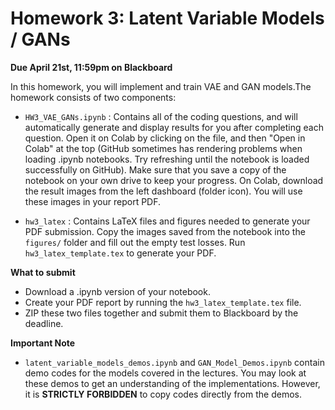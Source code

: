 # Homework 3: Latent Variable Models / GANs

**Due April 21st, 11:59pm on Blackboard**

In this homework, you will implement and train VAE and GAN models.The homework consists of two components:

* `HW3_VAE_GANs.ipynb` : Contains all of the coding questions, and will automatically generate and display results for you after completing each question. Open it on Colab by clicking on the file, and then "Open in Colab" at the top (GitHub sometimes has rendering problems when loading .ipynb notebooks. Try refreshing until the notebook is loaded successfully on GitHub). Make sure that you save a copy of the notebook on your own drive to keep your progress. On Colab, download the result images from the left dashboard (folder icon). You will use these images in your report PDF.

* `hw3_latex` :  Contains LaTeX files and figures needed to generate your PDF submission. Copy the images saved from the notebook into the `figures/` folder and fill out the empty test losses. Run `hw3_latex_template.tex` to generate your PDF. 

**What to submit**

* Download a .ipynb version of your notebook.
* Create your PDF report by running the `hw3_latex_template.tex` file.
* ZIP these two files together and submit them to Blackboard by the deadline.

**Important Note**

* `latent_variable_models_demos.ipynb` and `GAN_Model_Demos.ipynb` contain demo codes for the models covered in the lectures. You may look at these demos to get an understanding of the implementations. However, it is **STRICTLY FORBIDDEN** to copy codes directly from the demos.
